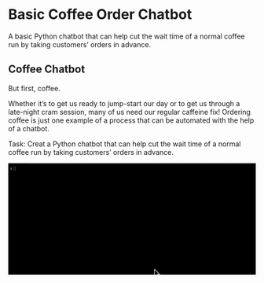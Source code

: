 # Basic Coffee Order Chatbot
A basic Python chatbot that can help cut the wait time of a normal coffee run by taking customers’ orders in advance. 

## Coffee Chatbot
But first, coffee.

Whether it’s to get us ready to jump-start our day or to get us through a late-night cram session, many of us need our regular caffeine fix! Ordering coffee is just one example of a process that can be automated with the help of a chatbot.

Task: Creat a Python chatbot that can help cut the wait time of a normal coffee run by taking customers’ orders in advance. 

![](cafe_chatbot.gif)
